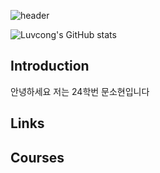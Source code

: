 ![header](https://capsule-render.vercel.app/api?type=Blur&color=gradient&height=300&section=header&text=Have%20a%20Nice%20Day%20🍀)

![Luvcong's GitHub stats](https://github-readme-stats.vercel.app/api?username=Luvcong&count_private=true)


## Introduction
안녕하세요 저는 24학번 문소현입니다

## Links

## Courses
